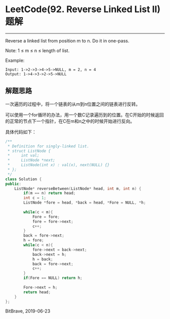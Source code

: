 # LeetCode(92. Reverse Linked List II)题解
------
Reverse a linked list from position m to n. Do it in one-pass.

Note: 1 ≤ m ≤ n ≤ length of list.

Example:

    Input: 1->2->3->4->5->NULL, m = 2, n = 4
    Output: 1->4->3->2->5->NULL

## 解题思路
一次遍历的过程中，将一个链表的从m到n位置之间的链表进行反转。

可以使用一个for循环的办法，用一个数C记录遍历到的位置。在C开始的时候返回的正常的节点下一个指针，在C在m和n之中的时候开始进行反向。

具体代码如下：

```c++
/**
 * Definition for singly-linked list.
 * struct ListNode {
 *     int val;
 *     ListNode *next;
 *     ListNode(int x) : val(x), next(NULL) {}
 * };
 */
class Solution {
public:
    ListNode* reverseBetween(ListNode* head, int m, int n) {
        if(m == n) return head;
        int c = 1;
        ListNode *fore = head, *back = head, *Fore = NULL, *h;
        
        while(c < m){
            Fore = fore;
            fore = fore->next;
            c++;
        }
        back = fore->next;
        h = fore;
        while(c < n){
            fore->next = back->next;
            back->next = h;
            h = back;
            back = fore->next;
            c++;
        }
        if(Fore == NULL) return h;
        
        Fore->next = h;
        return head; 
    }
};
```

BitBrave, 2019-06-23